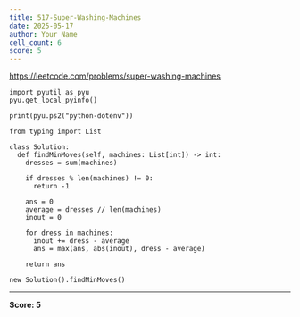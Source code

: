 ```yaml
---
title: 517-Super-Washing-Machines
date: 2025-05-17
author: Your Name
cell_count: 6
score: 5
---
```


https://leetcode.com/problems/super-washing-machines


```
import pyutil as pyu
pyu.get_local_pyinfo()
```


```
print(pyu.ps2("python-dotenv"))
```


```
from typing import List
```


```
class Solution:
  def findMinMoves(self, machines: List[int]) -> int:
    dresses = sum(machines)

    if dresses % len(machines) != 0:
      return -1

    ans = 0
    average = dresses // len(machines)
    inout = 0

    for dress in machines:
      inout += dress - average
      ans = max(ans, abs(inout), dress - average)

    return ans
```


```
new Solution().findMinMoves()
```


---
**Score: 5**